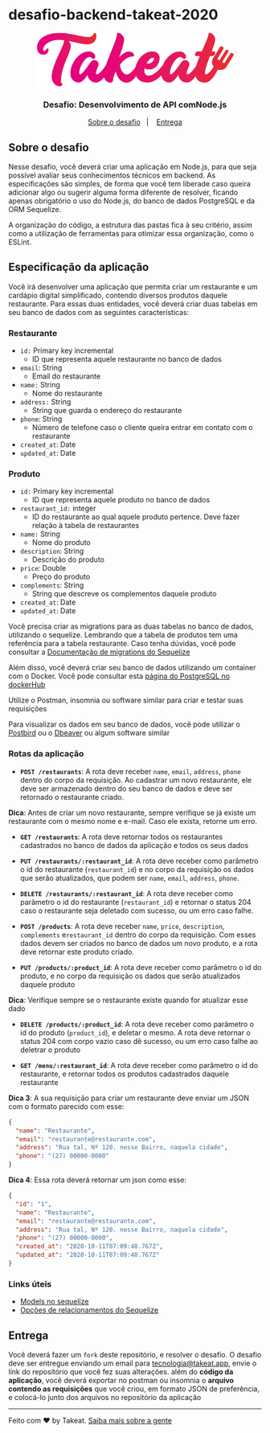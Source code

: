 # desafio-backend-takeat-2020

<p align="center"> 
  <img alt="GoStack"  src="logo.png" />
</p>

<h3 align="center">
  Desafio: Desenvolvimento de API comNode.js
</h3>

<p align="center">
  <a href="#sobre-o-desafio">Sobre o desafio</a>&nbsp;&nbsp;&nbsp;|&nbsp;&nbsp;&nbsp;
  <a href="#entrega">Entrega</a>
</p>

## Sobre o desafio

Nesse desafio, você deverá criar uma aplicação em Node.js, para que seja possível avaliar seus conhecimentos técnicos em backend. As especificações são simples, de forma que você tem liberade caso queira adicionar algo ou sugerir alguma forma diferente de resolver, ficando apenas obrigatório o uso do Node.js, do banco de dados PostgreSQL e da ORM Sequelize.

A organização do código, a estrutura das pastas fica à seu critério, assim como a utilização de ferramentas para otimizar essa organização, como o ESLint.

## Especificação da aplicação

Você irá desenvolver uma aplicação que permita criar um restaurante e um cardápio digital simplificado, contendo diversos produtos daquele restaurante. Para essas duas entidades, você deverá criar duas tabelas em seu banco de dados com as seguintes características:

### Restaurante

- `id:` Primary key incremental
  - ID que representa aquele restaurante no banco de dados
- `email`: String
  - Email do restaurante
- `name:` String
  - Nome do restaurante
- `address:` String
  - String que guarda o endereço do restaurante
- `phone`: String
  - Número de telefone caso o cliente queira entrar em contato com o restaurante
- `created_at`: Date
- `updated_at`: Date

### Produto

- `id:` Primary key incremental
  - ID que representa aquele produto no banco de dados
- `restaurant_id:` integer
  - ID do restaurante ao qual aquele produto pertence. Deve fazer relação à tabela de restaurantes
- `name:` String
  - Nome do produto
- `description`: String
  - Descrição do produto
- `price`: Double
  - Preço do produto
- `complements`: String
  - String que descreve os complementos daquele produto
- `created_at`: Date
- `updated_at`: Date

Você precisa criar as migrations para as duas tabelas no banco de dados, utilizando o sequelize. Lembrando que a tabela de produtos tem uma referência para a tabela restaurante.
Caso tenha dúvidas, você pode consultar a [Documentação de migrations do Sequelize](https://sequelize.org/master/manual/migrations.html)

Além disso, você deverá criar seu banco de dados utilizando um container com o Docker. Você pode consultar esta [página do PostgreSQL no dockerHub](https://hub.docker.com/_/postgres)

Utilize o Postman, insomnia ou software similar para criar e testar suas requisições

Para visualizar os dados em seu banco de dados, você pode utilizar o [Postbird](https://www.electronjs.org/apps/postbird) ou o [Dbeaver](https://dbeaver.io/) ou algum software similar

### Rotas da aplicação

- **`POST /restaurants`**: A rota deve receber `name`, `email`, `address`, `phone` dentro do corpo da requisição. Ao cadastrar um novo restaurante, ele deve ser armazenado dentro do seu banco de dados e deve ser retornado o restaurante criado.

**Dica**: Antes de criar um novo restaurante, sempre verifique se já existe um restaurante com o mesmo nome e e-mail. Caso ele exista, retorne um erro.

- **`GET /restaurants`**: A rota deve retornar todos os restaurantes cadastrados no banco de dados da aplicação e todos os seus dados

- **`PUT /restaurants/:restaurant_id`**: A rota deve receber como parâmetro o id do restaurante (`restaurant_id`) e no corpo da requisição os dados que serão atualizados, que podem ser `name`, `email`, `address`, `phone`.

- **`DELETE /restaurants/:restaurant_id`**: A rota deve receber como parâmetro o id do restaurante (`restaurant_id`) e retornar o status 204 caso o restaurante seja deletado com sucesso, ou um erro caso falhe.

- **`POST /products`**: A rota deve receber `name`, `price`, `description`, `complements` e`restaurant_id` dentro do corpo da requisição. Com esses dados devem ser criados no banco de dados um novo produto, e a rota deve retornar este produto criado.

- **`PUT /products/:product_id`**: A rota deve receber como parâmetro o id do produto, e no corpo da requisição os dados que serão atualizados daquele produto

**Dica**: Verifique sempre se o restaurante existe quando for atualizar esse dado

- **`DELETE /products/:product_id`**: A rota deve receber como parâmetro o id do produto (`product_id`), e deletar o mesmo. A rota deve retornar o status 204 com corpo vazio caso dê sucesso, ou um erro caso falhe ao deletrar o produto

- **`GET /menu/:restaurant_id`**: A rota deve receber como parâmetro o id do restaurante, e retornar todos os produtos cadastrados daquele restaurante

**Dica 3**: A sua requisição para criar um restaurante deve enviar um JSON com o formato parecido com esse:

```json
{
  "name": "Restaurante",
  "email": "restaurante@restaurante.com",
  "address": "Rua tal, Nº 120. nesse Bairro, naquela cidade",
  "phone": "(27) 00000-0000"
}
```

**Dica 4**: Essa rota deverá retornar um json como esse:

```json
{
  "id": "1",
  "name": "Restaurante",
  "email": "restaurante@restaurante.com",
  "address": "Rua tal, Nº 120. nesse Bairro, naquela cidade",
  "phone": "(27) 00000-0000",
  "created_at": "2020-10-11T07:09:48.767Z",
  "updated_at": "2020-10-11T07:09:48.767Z"
}
```

### Links úteis

- [Models no sequelize](https://sequelize.org/master/manual/model-basics.html)
- [Opções de relacionamentos do Sequelize](https://sequelize.org/master/manual/assocs.html)

## Entrega

Você deverá fazer um `fork` deste repositório, e resolver o desafio. O desafio deve ser entregue enviando um email para tecnologia@takeat.app, envie o link do repositório que você fez suas alterações. além do **código da aplicação**, você deverá exportar no postman ou insomnia o **arquivo contendo as requisições** que você criou, em formato JSON de preferência, e colocá-lo junto dos arquivos no repositório da aplicação

---

Feito com ❤️ by Takeat. [Saiba mais sobre a gente](https://takeat.app)
